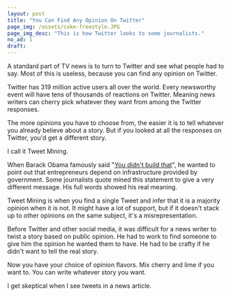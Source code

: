 ```yaml
---
layout: post
title: "You Can Find Any Opinion On Twitter"
page_img: /assets/coke-freestyle.JPG
page_img_desc: "This is how Twitter looks to some journalists."
no_ad: 1
draft: 
---
```


A standard part of TV news is to turn to Twitter and see what people had to say. Most of this is useless, because you can find any opinion on Twitter.

Twitter has 319 million active users all over the world. Every newsworthy event will have tens of thousands of reactions on Twitter. Meaning news writers can cherry pick whatever they want from among the Twitter responses.

The more opinions you have to choose from, the easier it is to tell whatever you already believe about a story. But if you looked at all the responses on Twitter, you'd get a different story.

I call it Tweet Mining.

When Barack Obama famously said "<a href="https://en.wikipedia.org/wiki/You_didn't_build_that">You didn't build that</a>", he wanted to point out that entrepreneurs depend on infrastructure provided by government. Some journalists quote mined this statement to give a very different message. His full words showed his real meaning.

Tweet Mining is when you find a single Tweet and infer that it is a majority opinion when it is not. It might have a lot of support, but if it doesn't stack up to other opinions on the same subject, it's a misrepresentation.

Before Twitter and other social media, it was difficult for a news writer to twist a story based on public opinion. He had to work to find someone to give him the opinion he wanted them to have. He had to be crafty if he didn't want to tell the real story.

Now you have your choice of opinion flavors. Mix cherry and lime if you want to. You can write whatever story you want.

I get skeptical when I see tweets in a news article.
